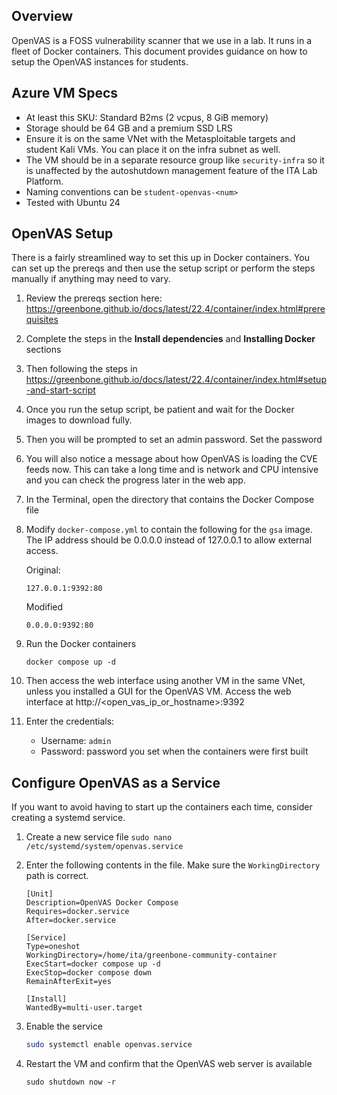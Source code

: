 ## Overview

OpenVAS is a FOSS vulnerability scanner that we use in a lab. It runs in a fleet of Docker containers. This document provides guidance on how to setup the OpenVAS instances for students.

## Azure VM Specs
- At least this SKU: Standard B2ms (2 vcpus, 8 GiB memory)
- Storage should be 64 GB and a premium SSD LRS
- Ensure it is on the same VNet with the Metasploitable targets and student Kali VMs. You can place it on the infra subnet as well.
- The VM should be in a separate resource group like `security-infra` so it is unaffected by the autoshutdown management feature of the ITA Lab Platform.
- Naming conventions can be `student-openvas-<num>`
- Tested with Ubuntu 24

## OpenVAS Setup
There is a fairly streamlined way to set this up in Docker containers. You can set up the prereqs and then use the setup script or perform the steps manually if anything may need to vary.

1. Review the prereqs section here: https://greenbone.github.io/docs/latest/22.4/container/index.html#prerequisites

1. Complete the steps in the **Install dependencies** and **Installing Docker** sections

1. Then following the steps in https://greenbone.github.io/docs/latest/22.4/container/index.html#setup-and-start-script

1. Once you run the setup script, be patient and wait for the Docker images to download fully.

1. Then you will be prompted to set an admin password. Set the password

1. You will also notice a message about how OpenVAS is loading the CVE feeds now. This can take a long time and is network and CPU intensive and you can check the progress later in the web app.

1. In the Terminal, open the directory that contains the Docker Compose file

1. Modify `docker-compose.yml` to contain the following for the `gsa` image. The IP address should be 0.0.0.0 instead of 127.0.0.1 to allow external access.

    Original:
    ```
    127.0.0.1:9392:80
    ```

    Modified
    ```
    0.0.0.0:9392:80
    ```

1. Run the Docker containers

    ```
    docker compose up -d
    ```

1. Then access the web interface using another VM in the same VNet, unless you installed a GUI for the OpenVAS VM. Access the web interface at http://<open_vas_ip_or_hostname>:9392

1. Enter the credentials:
    - Username: `admin`
    - Password: password you set when the containers were first built

## Configure OpenVAS as a Service
If you want to avoid having to start up the containers each time, consider creating a systemd service.

1. Create a new service file `sudo nano /etc/systemd/system/openvas.service`

1. Enter the following contents in the file. Make sure the `WorkingDirectory` path is correct.

    ```
    [Unit]
    Description=OpenVAS Docker Compose
    Requires=docker.service
    After=docker.service
    
    [Service]
    Type=oneshot
    WorkingDirectory=/home/ita/greenbone-community-container
    ExecStart=docker compose up -d
    ExecStop=docker compose down
    RemainAfterExit=yes
    
    [Install]
    WantedBy=multi-user.target
    ```

1. Enable the service

    ```bash
    sudo systemctl enable openvas.service
    ```

1. Restart the VM and confirm that the OpenVAS web server is available

    ```
    sudo shutdown now -r
    ```
